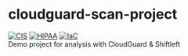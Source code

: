 # cloudguard-scan-project

[![CIS](https://app.soluble.cloud/api/v1/public/badges/e71a8272-8c72-4bcb-9282-6243073c73ed.svg)](https://app.soluble.cloud/repos/details/github.com/dasalebr/cloudguard-scan-project)  [![HIPAA](https://app.soluble.cloud/api/v1/public/badges/7400180c-ce7d-4777-99f2-ee34972ac5a5.svg)](https://app.soluble.cloud/repos/details/github.com/dasalebr/cloudguard-scan-project)  [![IaC](https://app.soluble.cloud/api/v1/public/badges/352644c1-7aaf-4366-943b-b8ee3cd03c52.svg)](https://app.soluble.cloud/repos/details/github.com/dasalebr/cloudguard-scan-project)  
Demo project for analysis with CloudGuard &amp; Shiftleft
